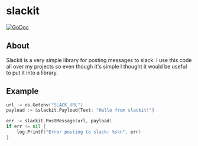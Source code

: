 # slackit

[![GoDoc](https://godoc.org/github.com/sfreiberg/slackit?status.png)](https://godoc.org/github.com/sfreiberg/slackit)

## About

Slackit is a very simple library for posting messages to slack. I use this code all over my projects so even though it's simple I thought it would be useful to put it into a library.

## Example

```go
url := os.Getenv("SLACK_URL")
payload := &slackit.Payload{Text: "Hello from slackit!"}

err := slackit.PostMessage(url, payload)
if err != nil {
    log.Printf("Error posting to slack: %s\n", err)
}
```